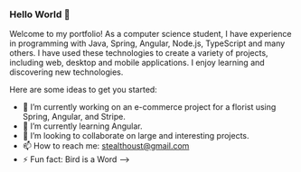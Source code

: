 ### Hello World 👋
Welcome to my portfolio! As a computer science student, I have experience in programming with Java, Spring, Angular, Node.js, TypeScript and many others. I have used these technologies to create a variety of projects, including web, desktop and mobile applications. I enjoy learning and discovering new technologies.


Here are some ideas to get you started:

- 🔭 I’m currently working on an e-commerce project for a florist using Spring, Angular, and Stripe.
- 🌱 I’m currently learning Angular.
- 👯 I’m looking to collaborate on large and interesting projects.
- 📫 How to reach me: stealthoust@gmail.com
- ⚡ Fun fact: Bird is a Word
-->
<br/>
